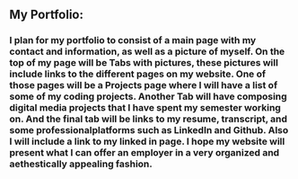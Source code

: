 ## My Portfolio:


### I plan for my portfolio to consist of a main page with my contact and information, as well as a picture of myself. On the top of my page will be Tabs with pictures, these pictures will include links to the different pages on my website. One of those pages will be a Projects page where I will have a list of some of my coding projects. Another Tab will have composing digital media projects that I have spent my semester working on. And the final tab will be links to my resume, transcript, and some professionalplatforms such as LinkedIn and Github. Also I will include a link to my linked in page. I hope my website will present what I can offer an employer in a very organized and aethestically appealing fashion.



